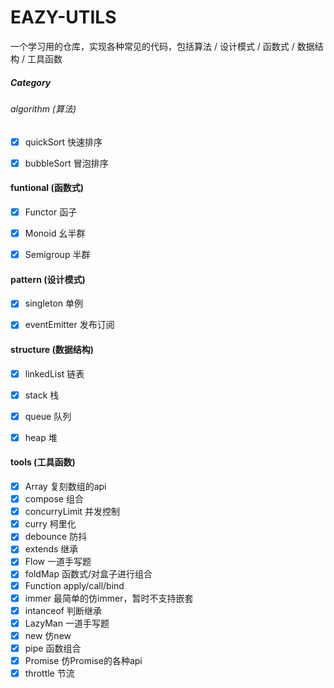 # EAZY-UTILS

一个学习用的仓库，实现各种常见的代码，包括算法 / 设计模式 / 函数式 / 数据结构 / 工具函数


##### Category

###### algorithm (算法)
- [x]  quickSort 快速排序
- [x] bubbleSort 冒泡排序


#### funtional (函数式)
- [x]  Functor 函子
- [x]  Monoid 幺半群
- [x]  Semigroup 半群


#### pattern (设计模式)
- [x] singleton 单例
- [x] eventEmitter 发布订阅


#### structure (数据结构)
- [x] linkedList 链表
- [x] stack 栈
- [x] queue 队列
- [x] heap 堆


#### tools (工具函数)
- [x] Array 复刻数组的api
- [x] compose 组合
- [x] concurryLimit 并发控制
- [x] curry 柯里化
- [x] debounce 防抖
- [x] extends 继承
- [x] Flow 一道手写题
- [x] foldMap 函数式/对盒子进行组合
- [x] Function apply/call/bind
- [x] immer 最简单的仿immer，暂时不支持嵌套
- [x] intanceof 判断继承
- [x] LazyMan 一道手写题
- [x] new 仿new
- [x] pipe 函数组合
- [x] Promise 仿Promise的各种api
- [x] throttle 节流